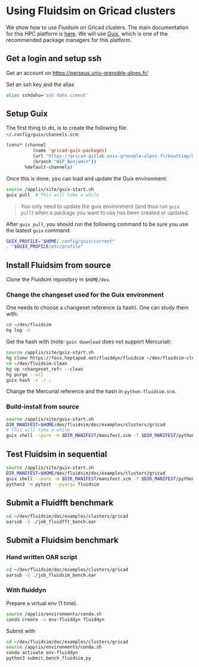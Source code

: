 # Using Fluidsim on Gricad clusters

We show how to use Fluidsim on Gricad clusters. The main documentation for this
HPC platform is [here](https://gricad-doc.univ-grenoble-alpes.fr/hpc/). We
will use [Guix](https://gricad-doc.univ-grenoble-alpes.fr/hpc/softenv/guix/),
which is one of the recommended package managers for this platform.

## Get a login and setup ssh

Get an account on https://perseus.univ-grenoble-alpes.fr/

Set an ssh key and the alias

```sh
alias sshdahu='ssh dahu.ciment'
```

## Setup Guix

The first thing to do, is to create the following file
`~/.config/guix/channels.scm`:

```lisp
(cons* (channel
          (name 'gricad-guix-packages)
          (url "https://gricad-gitlab.univ-grenoble-alpes.fr/bouttiep/gricad_guix_packages.git")
          (branch "WIP_Benjamin"))
       %default-channels)
```

Once this is done, you can load and update the Guix environment:

```sh
source /applis/site/guix-start.sh
guix pull  # This will take a while
```

> You only need to update the guix environment (and thus run `guix pull`) when
a package you want to use has been created or updated.

After `guix pull`, you should run the following command to be sure you use the
lastest `guix` command:

```sh
GUIX_PROFILE="$HOME/.config/guix/current"
. "$GUIX_PROFILE/etc/profile"
```

## Install Fluidsim from source

Clone the Fluidsim repository in `$HOME/dev`.

### Change the changeset used for the Guix environment

One needs to choose a changeset reference (a hash). One can study them with:

```sh
cd ~/dev/fluidsim
hg log -G
```

Get the hash with (note: `guix download` does not support Mercurial):

```sh
source /applis/site/guix-start.sh
hg clone https://foss.heptapod.net/fluiddyn/fluidsim ~/dev/fluidsim-clean
cd ~/dev/fluidsim-clean
hg up <changeset_ref> --clean
hg purge --all
guix hash -x -r .
```

Change the Mercurial reference and the hash in `python-fluidsim.scm`.

### Build-install from source

```sh
source /applis/site/guix-start.sh
DIR_MANIFEST=$HOME/dev/fluidsim/doc/examples/clusters/gricad
# This will take a while
guix shell --pure -m $DIR_MANIFEST/manifest.scm -f $DIR_MANIFEST/python-fluidsim.scm
```

## Test Fluidsim in sequential

```sh
source /applis/site/guix-start.sh
DIR_MANIFEST=$HOME/dev/fluidsim/doc/examples/clusters/gricad
guix shell --pure -m $DIR_MANIFEST/manifest.scm -f $DIR_MANIFEST/python-fluidsim.scm
python3 -m pytest --pyargs fluidsim
```

## Submit a Fluidfft benchmark

```sh
cd ~/dev/fluidsim/doc/examples/clusters/gricad
oarsub -S ./job_fluidfft_bench.oar
```

## Submit a Fluidsim benchmark

### Hand written OAR script

```sh
cd ~/dev/fluidsim/doc/examples/clusters/gricad
oarsub -S ./job_fluidsim_bench.oar
```

### With fluiddyn

Prepare a virtual env (1 time).

```sh
source /applis/environments/conda.sh
conda create -n env-fluiddyn fluiddyn
```

Submit with

```sh
cd ~/dev/fluidsim/doc/examples/clusters/gricad
source /applis/environments/conda.sh
conda activate env-fluiddyn
python3 submit_bench_fluidsim.py
```
